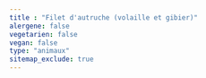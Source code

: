 ```yaml
---
title : "Filet d'autruche (volaille et gibier)"
alergene: false
vegetarien: false
vegan: false
type: "animaux"
sitemap_exclude: true
--- 
```

